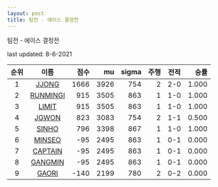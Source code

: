```yaml
---
layout: post
title: 팀전 - 에이스 결정전
---
```



팀전 - 에이스 결정전


last updated: 8-6-2021

| 순위 | 이름 | 점수 | mu | sigma | 주행 | 전적 | 승률 |
|:---:|:---:|---:|---:|---:|---:|:---:|---:|
| 1 | [JJONG](../JJONG) | 1666 | 3926 | 754 | 2 | 2-0 | 1.000 |
| 2 | [RUNMINGI](../RUNMINGI) | 915 | 3505 | 863 | 1 | 1-0 | 1.000 |
| 3 | [LIMIT](../LIMIT) | 915 | 3505 | 863 | 1 | 1-0 | 1.000 |
| 4 | [JGWON](../JGWON) | 823 | 3083 | 754 | 2 | 1-1 | 0.500 |
| 5 | [SINHO](../SINHO) | 796 | 3398 | 867 | 1 | 1-0 | 1.000 |
| 6 | [MINSEO](../MINSEO) | -95 | 2495 | 863 | 1 | 0-1 | 0.000 |
| 7 | [CAPTAIN](../CAPTAIN) | -95 | 2495 | 863 | 1 | 0-1 | 0.000 |
| 8 | [GANGMIN](../GANGMIN) | -95 | 2495 | 863 | 1 | 0-1 | 0.000 |
| 9 | [GAORI](../GAORI) | -140 | 2199 | 780 | 2 | 0-2 | 0.000 |

